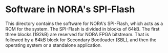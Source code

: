 Software in NORA's SPI-Flash
=============================

This directory contains the software for NORA's SPI-Flash, which acts as a ROM for the system.
The SPI-Flash is divided in blocks of 64kB.
The first three blocks (192kB) are reserved for NORA FPGA bitstream.
That is followed by a 64kB block for Secondary Bootloader (SBL), and then the operating system
or a standalone application.
